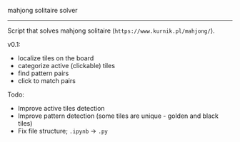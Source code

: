mahjong solitaire solver

---

Script that solves mahjong solitaire (`https://www.kurnik.pl/mahjong/`).

v0.1:
- localize tiles on the board
- categorize active (clickable) tiles
- find pattern pairs
- click to match pairs

Todo:
- Improve active tiles detection
- Improve pattern detection (some tiles are unique - golden and black tiles)
- Fix file structure; `.ipynb` -> `.py`
